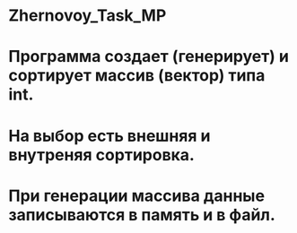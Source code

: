 # Zhernovoy_Task_MP
# Программа создает (генерирует) и сортирует массив (вектор) типа int.
# На выбор есть внешняя и внутреняя сортировка. 
# При генерации массива данные записываются в память и в файл.
